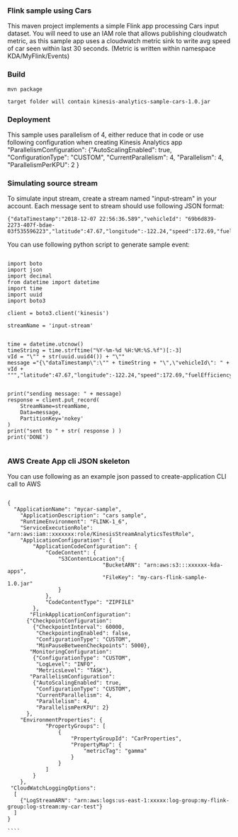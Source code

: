 ### Flink sample using Cars

This maven project implements a simple Flink app processing Cars input dataset.
You will need to use an IAM role that allows publishing cloudwatch metric, as this
sample app uses a cloudwatch metric sink to write avg speed of car seen within last 30 seconds. (Metric is written within namespace KDA/MyFlink/Events)

### Build

````
mvn package

target folder will contain kinesis-analytics-sample-cars-1.0.jar
````

### Deployment
This sample uses parallelism of 4, either reduce that in code or
use following configuration when creating Kinesis Analytics app
"ParallelismConfiguration": 
        {"AutoScalingEnabled": true, 
         "ConfigurationType": "CUSTOM", 
         "CurrentParallelism": 4, 
         "Parallelism": 4, 
         "ParallelismPerKPU": 2
         }

### Simulating source stream

To simulate input stream, create a stream named "input-stream" in your account.
Each message sent to stream should use following JSON format:


````
{"dataTimestamp":"2018-12-07 22:56:36.589","vehicleId": "69b6d839-2273-407f-bdae-03f535596223","latitude":47.67,"longitude":-122.24,"speed":172.69,"fuelEfficiency":67.21,"destinationLatitude":47.62,"destinationLongitude":-122.11,"hasMoonRoof":true,"engineTemperature":415}
````

You can use following python script to generate sample event:


````

import boto
import json
import decimal
from datetime import datetime
import time
import uuid
import boto3

client = boto3.client('kinesis')

streamName = 'input-stream'


time = datetime.utcnow()
timeString = time.strftime("%Y-%m-%d %H:%M:%S.%f")[:-3]
vId = "\"" + str(uuid.uuid4()) + "\""
message ="{\"dataTimestamp\":\"" + timeString + "\",\"vehicleId\": " + vId + ""","latitude":47.67,"longitude":-122.24,"speed":172.69,"fuelEfficiency":67.21,"destinationLatitude":47.62,"destinationLongitude":-122.11,"hasMoonRoof":true,"engineTemperature":415}"""
 

print("sending message: " + message)
response = client.put_record(
    StreamName=streamName,
    Data=message,
    PartitionKey='nokey'
)
print("sent to " + str( response ) )
print('DONE')


````



### AWS Create App cli JSON skeleton

You can use following as an example json passed to create-application CLI call to AWS


`````

{
  "ApplicationName": "mycar-sample",
    "ApplicationDescription": "cars sample",
    "RuntimeEnvironment": "FLINK-1_6",
    "ServiceExecutionRole": "arn:aws:iam::xxxxxxx:role/KinesisStreamAnalyticsTestRole",
    "ApplicationConfiguration": {
        "ApplicationCodeConfiguration": {
            "CodeContent": {
                "S3ContentLocation":{
                              "BucketARN": "arn:aws:s3:::xxxxxx-kda-apps",
                              "FileKey": "my-cars-flink-sample-1.0.jar"
                }
            },
            "CodeContentType": "ZIPFILE"
        },
       "FlinkApplicationConfiguration": 
      {"CheckpointConfiguration": 
        {"CheckpointInterval": 60000, 
         "CheckpointingEnabled": false, 
         "ConfigurationType": "CUSTOM", 
         "MinPauseBetweenCheckpoints": 5000}, 
       "MonitoringConfiguration": 
        {"ConfigurationType": "CUSTOM", 
         "LogLevel": "INFO", 
         "MetricsLevel": "TASK"}, 
       "ParallelismConfiguration": 
        {"AutoScalingEnabled": true, 
         "ConfigurationType": "CUSTOM", 
         "CurrentParallelism": 4, 
         "Parallelism": 4, 
         "ParallelismPerKPU": 2}
      },
    "EnvironmentProperties": {
            "PropertyGroups": [
                {
                    "PropertyGroupId": "CarProperties", 
                    "PropertyMap": {
                        "metricTag": "gamma"
                    }
                }
            ]
        }
    },
 "CloudWatchLoggingOptions": 
  [
    {"LogStreamARN": "arn:aws:logs:us-east-1:xxxxx:log-group:my-flink-group:log-stream:my-car-test"}
  ]
}

````
